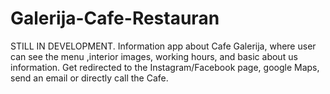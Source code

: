 # Galerija-Cafe-Restauran
STILL IN DEVELOPMENT. 
Information app about Cafe Galerija, 
where user can see the menu ,interior images,  working hours, and basic about us information.
Get redirected to the Instagram/Facebook page, google Maps, send an email or directly call the Cafe.
